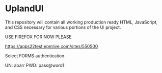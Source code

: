 UplandUI
========

This repository will contain all working production ready HTML, JavaScript, and CSS necessary for various portions of the UI project.

USE FIREFOX FOR NOW PLEASE

https://apps22test.epmlive.com/sites/550500

Select FORMS authentication

UN:  abarr
PWD:  pass@word1

